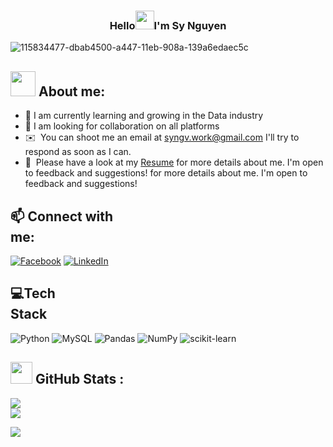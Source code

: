 <!-- Heading -->
<h3 align="center"> Hello<img src = "https://raw.githubusercontent.com/MartinHeinz/MartinHeinz/master/wave.gif" width = 30px>I'm Sy Nguyen</h3>

<!-- Profile Views -->
![115834477-dbab4500-a447-11eb-908a-139a6edaec5c](https://github.com/user-attachments/assets/877aaf86-3468-417c-ab81-a424f6d70c49)

## <div id="header" align="left"> <img src="https://media.giphy.com/media/M9gbBd9nbDrOTu1Mqx/giphy.gif" width="40"/> About me: 
- 🌱 I am currently learning and growing in the Data industry
- 👯 I am looking for collaboration on all platforms
- ✉️ &nbsp;You can shoot me an email at syngv.work@gmail.com I'll try to respond as soon as I can.
- 📄 &nbsp;Please have a look at my [Resume](https://drive.google.com/file/d/1_AgMQDRnJpaj_phrnagR7iEotqir14od/view) for more details about me. I'm open to feedback and suggestions! for more details about me. I'm open to feedback and suggestions!
## 📫 Connect with me:                                                                                 
[![Facebook](https://img.shields.io/badge/Facebook-%231877F2.svg?logo=Facebook&logoColor=white)](https://web.facebook.com/syy.nv/) [![LinkedIn](https://img.shields.io/badge/LinkedIn-%230077B5.svg?logo=linkedin&logoColor=white)](https://linkedin.com/in/https://linkedin.com/in/vsynguyen98/) 

## 💻Tech Stack                                                                                    
![Python](https://img.shields.io/badge/python-3670A0?style=flat&logo=python&logoColor=ffdd54) ![MySQL](https://img.shields.io/badge/mysql-%2300f.svg?style=flat&logo=mysql&logoColor=white) ![Pandas](https://img.shields.io/badge/pandas-%23150458.svg?style=flat&logo=pandas&logoColor=white) ![NumPy](https://img.shields.io/badge/numpy-%23013243.svg?style=flat&logo=numpy&logoColor=white) ![scikit-learn](https://img.shields.io/badge/scikit--learn-%23F7931E.svg?style=flat&logo=scikit-learn&logoColor=white)
## <img src = "https://i.pinimg.com/originals/65/c4/f4/65c4f452571be1261e9c623f7da488ac.gif" width = 35px> GitHub Stats :
![](https://github-readme-stats.vercel.app/api?username=vsynguyen&theme=radical&hide_border=false&include_all_commits=false&count_private=false)<br/>
![](https://github-readme-streak-stats.herokuapp.com/?user=vsynguyen&theme=radical&hide_border=false)<br/>

[![](https://visitcount.itsvg.in/api?id=vsynguyen&icon=0&color=0)](https://visitcount.itsvg.in)
